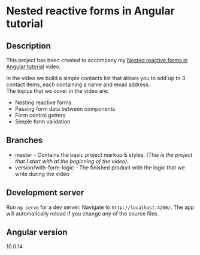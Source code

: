 # Nested reactive forms in Angular tutorial

## Description

This project has been created to accompany my [Nested reactive forms in Angular tutorial](https://youtu.be/DEuTcG8DxUI) video.

In the video we build a simple contacts list that allows you to add up to 3 contact items, each containing a name and email address.  
The topics that we cover in the video are:
- Nesting reactive forms
- Passing form data between components
- Form control getters
- Simple form validation


## Branches
- master - Contains the basic project markup & styles. _(This is the project that I start with at the beginning of the video)._
- version/with-form-logic - The finished product with the logic that we write during the video


## Development server

Run `ng serve` for a dev server. Navigate to `http://localhost:4200/`. The app will automatically reload if you change any of the source files.


## Angular version

10.0.14
